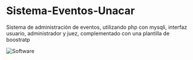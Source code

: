# Sistema-Eventos-Unacar
Sistema de administración de eventos, utilizando php con mysqli, interfaz usuario, administrador y juez, complementado con una plantilla de boostratp

![Software](https://user-images.githubusercontent.com/58617892/207777913-cf97e127-b60f-4724-bcc9-84d8955506cc.png)
